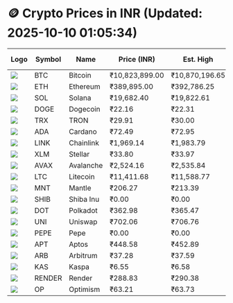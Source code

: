 # 🪙 Crypto Prices in INR (Updated: 2025-10-10 01:05:34)

| Logo | Symbol | Name       | Price (INR) | Est. High | Est. Low | Gross Profit | Fees | Net Profit | ROI % |
|------|--------|------------|-------------|-----------|----------|---------------|------|-------------|--------|
| ![](https://coin-images.coingecko.com/coins/images/1/large/bitcoin.png?1696501400) | BTC    | Bitcoin    | ₹10,823,899.00 | ₹10,870,196.65 | ₹10,777,601.35 | ₹859.15 | ₹200.00 | ₹659.15 | 0.66% |
| ![](https://coin-images.coingecko.com/coins/images/279/large/ethereum.png?1696501628) | ETH    | Ethereum   | ₹389,895.00 | ₹392,786.25 | ₹387,003.75 | ₹1,494.17 | ₹200.00 | ₹1,294.17 | 1.29% |
| ![](https://coin-images.coingecko.com/coins/images/4128/large/solana.png?1718769756) | SOL    | Solana     | ₹19,682.40 | ₹19,822.61 | ₹19,542.19 | ₹1,434.99 | ₹200.00 | ₹1,234.99 | 1.23% |
| ![](https://coin-images.coingecko.com/coins/images/5/large/dogecoin.png?1696501409) | DOGE   | Dogecoin   | ₹22.16 | ₹22.31 | ₹22.01 | ₹1,321.86 | ₹200.00 | ₹1,121.86 | 1.12% |
| ![](https://coin-images.coingecko.com/coins/images/1094/large/tron-logo.png?1696502193) | TRX    | TRON       | ₹29.91 | ₹30.00 | ₹29.82 | ₹593.53 | ₹200.00 | ₹393.53 | 0.39% |
| ![](https://coin-images.coingecko.com/coins/images/975/large/cardano.png?1696502090) | ADA    | Cardano    | ₹72.49 | ₹72.95 | ₹72.02 | ₹1,291.22 | ₹200.00 | ₹1,091.22 | 1.09% |
| ![](https://coin-images.coingecko.com/coins/images/877/large/Chainlink_Logo_500.png?1760023405) | LINK   | Chainlink  | ₹1,969.14 | ₹1,983.79 | ₹1,954.49 | ₹1,499.16 | ₹200.00 | ₹1,299.16 | 1.30% |
| ![](https://coin-images.coingecko.com/coins/images/100/large/fmpFRHHQ_400x400.jpg?1735231350) | XLM    | Stellar    | ₹33.80 | ₹33.97 | ₹33.63 | ₹1,016.98 | ₹200.00 | ₹816.98 | 0.82% |
| ![](https://coin-images.coingecko.com/coins/images/12559/large/Avalanche_Circle_RedWhite_Trans.png?1696512369) | AVAX   | Avalanche  | ₹2,524.16 | ₹2,535.84 | ₹2,512.48 | ₹929.68 | ₹200.00 | ₹729.68 | 0.73% |
| ![](https://coin-images.coingecko.com/coins/images/2/large/litecoin.png?1696501400) | LTC    | Litecoin   | ₹11,411.68 | ₹11,588.77 | ₹11,234.59 | ₹3,152.61 | ₹200.00 | ₹2,952.61 | 2.95% |
| ![](https://coin-images.coingecko.com/coins/images/30980/large/Mantle-Logo-mark.png?1739213200) | MNT    | Mantle     | ₹206.27 | ₹213.39 | ₹199.15 | ₹7,146.23 | ₹200.00 | ₹6,946.23 | 6.95% |
| ![](https://coin-images.coingecko.com/coins/images/11939/large/shiba.png?1696511800) | SHIB   | Shiba Inu  | ₹0.00 | ₹0.00 | ₹0.00 | ₹1,198.68 | ₹200.00 | ₹998.68 | 1.00% |
| ![](https://coin-images.coingecko.com/coins/images/12171/large/polkadot.png?1696512008) | DOT    | Polkadot   | ₹362.98 | ₹365.47 | ₹360.49 | ₹1,383.13 | ₹200.00 | ₹1,183.13 | 1.18% |
| ![](https://coin-images.coingecko.com/coins/images/12504/large/uniswap-logo.png?1720676669) | UNI    | Uniswap    | ₹702.06 | ₹706.76 | ₹697.36 | ₹1,348.66 | ₹200.00 | ₹1,148.66 | 1.15% |
| ![](https://coin-images.coingecko.com/coins/images/29850/large/pepe-token.jpeg?1696528776) | PEPE   | Pepe       | ₹0.00 | ₹0.00 | ₹0.00 | ₹1,452.66 | ₹200.00 | ₹1,252.66 | 1.25% |
| ![](https://coin-images.coingecko.com/coins/images/26455/large/aptos_round.png?1696525528) | APT    | Aptos      | ₹448.58 | ₹452.89 | ₹444.27 | ₹1,940.72 | ₹200.00 | ₹1,740.72 | 1.74% |
| ![](https://coin-images.coingecko.com/coins/images/16547/large/arb.jpg?1721358242) | ARB    | Arbitrum   | ₹37.28 | ₹37.59 | ₹36.97 | ₹1,663.40 | ₹200.00 | ₹1,463.40 | 1.46% |
| ![](https://coin-images.coingecko.com/coins/images/25751/large/kaspa-icon-exchanges.png?1696524837) | KAS    | Kaspa      | ₹6.55 | ₹6.58 | ₹6.52 | ₹966.48 | ₹200.00 | ₹766.48 | 0.77% |
| ![](https://coin-images.coingecko.com/coins/images/11636/large/rndr.png?1696511529) | RENDER | Render     | ₹288.83 | ₹290.38 | ₹287.28 | ₹1,077.69 | ₹200.00 | ₹877.69 | 0.88% |
| ![](https://coin-images.coingecko.com/coins/images/25244/large/Optimism.png?1696524385) | OP     | Optimism   | ₹63.21 | ₹63.73 | ₹62.69 | ₹1,670.22 | ₹200.00 | ₹1,470.22 | 1.47% |
